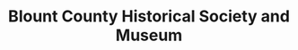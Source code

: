 ---
layout: repo
title: "Blount County Historical Society and Museum"
id: 10960
permalink: repos/10960/
---